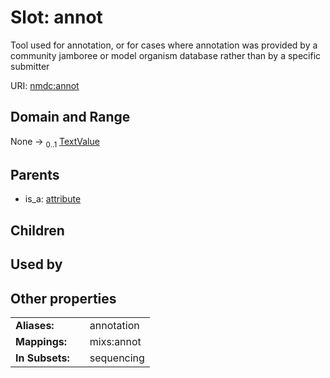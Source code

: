 
# Slot: annot


Tool used for annotation, or for cases where annotation was provided by a community jamboree or model organism database rather than by a specific submitter

URI: [nmdc:annot](https://microbiomedata/meta/annot)


## Domain and Range

None &#8594;  <sub>0..1</sub> [TextValue](TextValue.md)

## Parents

 *  is_a: [attribute](attribute.md)

## Children


## Used by


## Other properties

|  |  |  |
| --- | --- | --- |
| **Aliases:** | | annotation |
| **Mappings:** | | mixs:annot |
| **In Subsets:** | | sequencing |

